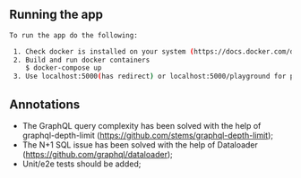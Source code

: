 ## Running the app

```bash
To run the app do the following:

 1. Check docker is installed on your system (https://docs.docker.com/docker-for-mac/install/, https://docs.docker.com/engine/install/ubuntu/)
 2. Build and run docker containers
    $ docker-compose up
 3. Use localhost:5000(has redirect) or localhost:5000/playground for playing with graphql
```

## Annotations
 - The GraphQL query complexity has been solved with the help of graphql-depth-limit (https://github.com/stems/graphql-depth-limit);
 - The N+1 SQL issue has been solved with the help of Dataloader (https://github.com/graphql/dataloader);
 - Unit/e2e tests should be added;

